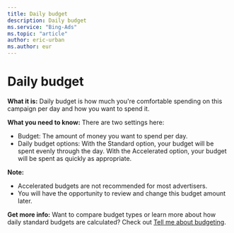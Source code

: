 ```yaml
---
title: Daily budget
description: Daily budget
ms.service: "Bing-Ads"
ms.topic: "article"
author: eric-urban
ms.author: eur
---
```


# Daily budget

**What it is:** Daily budget is how much you're comfortable spending on this campaign per day and how you want to spend it.

**What you need to know:** There are two settings here:
- Budget: The amount of money you want to spend per day.
- Daily budget options: With the Standard option, your budget will be spent evenly through the day. With the Accelerated option, your budget will be spent as quickly as appropriate.

**Note:**
- Accelerated budgets are not recommended for most advertisers.
- You will have the opportunity to review and change this budget amount later.

**Get more info:** Want to compare budget types or learn more about how daily standard budgets are calculated? Check out [Tell me about budgeting](../hlp_BA_CONC_AboutBudgetType.md).


